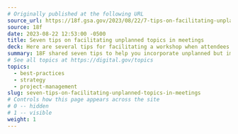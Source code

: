 ```yaml
---
# Originally published at the following URL
source_url: https://18f.gsa.gov/2023/08/22/7-tips-on-facilitating-unplanned-topics-in-meetings/
source: 18f
date: 2023-08-22 12:53:00 -0500
title: Seven tips on facilitating unplanned topics in meetings
deck: Here are several tips for facilitating a workshop when attendees bring up an important thought, idea or topic that you had not originally incorporated into your planning.
summary: 18F shared seven tips to help you incorporate unplanned but important topics of discussion while maintaining a structured and organized workshop.
# See all topics at https://digital.gov/topics
topics:
  - best-practices
  - strategy
  - project-management
slug: seven-tips-on-facilitating-unplanned-topics-in-meetings
# Controls how this page appears across the site
# 0 -- hidden
# 1 -- visible
weight: 1
---
```

